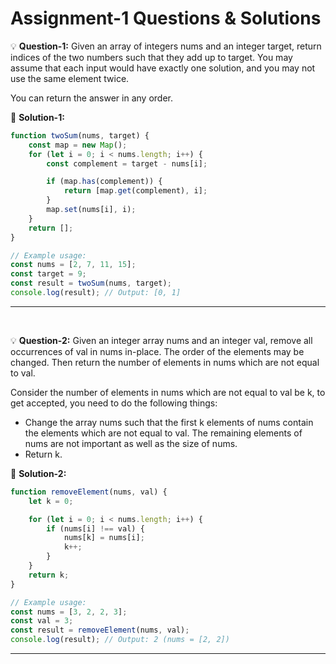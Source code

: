 # Assignment-1 Questions & Solutions

💡 **Question-1:** Given an array of integers nums and an integer target, return indices of the two numbers such that they add up to target.
You may assume that each input would have exactly one solution, and you may not use the same element twice.

You can return the answer in any order.

💬 **Solution-1:**

```js 
function twoSum(nums, target) {
    const map = new Map();
    for (let i = 0; i < nums.length; i++) {
        const complement = target - nums[i];

        if (map.has(complement)) {
            return [map.get(complement), i];
        }
        map.set(nums[i], i);
    }
    return [];
}

// Example usage:
const nums = [2, 7, 11, 15];
const target = 9;
const result = twoSum(nums, target);
console.log(result); // Output: [0, 1]

```

<hr/>
<br/>

💡 **Question-2:** Given an integer array nums and an integer val, remove all occurrences of val in nums in-place. The order of the elements may be changed. Then return the number of elements in nums which are not equal to val.

Consider the number of elements in nums which are not equal to val be k, to get accepted, you need to do the following things:

- Change the array nums such that the first k elements of nums contain the elements which are not equal to val. The remaining elements of nums are not important as well as the size of nums.
- Return k.

💬 **Solution-2:**

```js
function removeElement(nums, val) {
    let k = 0;

    for (let i = 0; i < nums.length; i++) {
        if (nums[i] !== val) {
            nums[k] = nums[i];
            k++;
        }
    }
    return k;
}

// Example usage:
const nums = [3, 2, 2, 3];
const val = 3;
const result = removeElement(nums, val);
console.log(result); // Output: 2 (nums = [2, 2])

```

<hr/>
<br/>
